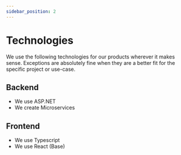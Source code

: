 ```yaml
---
sidebar_position: 2
---
```


# Technologies

We use the following technologies for our products wherever it makes sense. Exceptions are absolutely fine when they are a better fit for the specific project or use-case.

## Backend

- We use ASP.NET
- We create Microservices

## Frontend

- We use Typescript
- We use React (Base)

